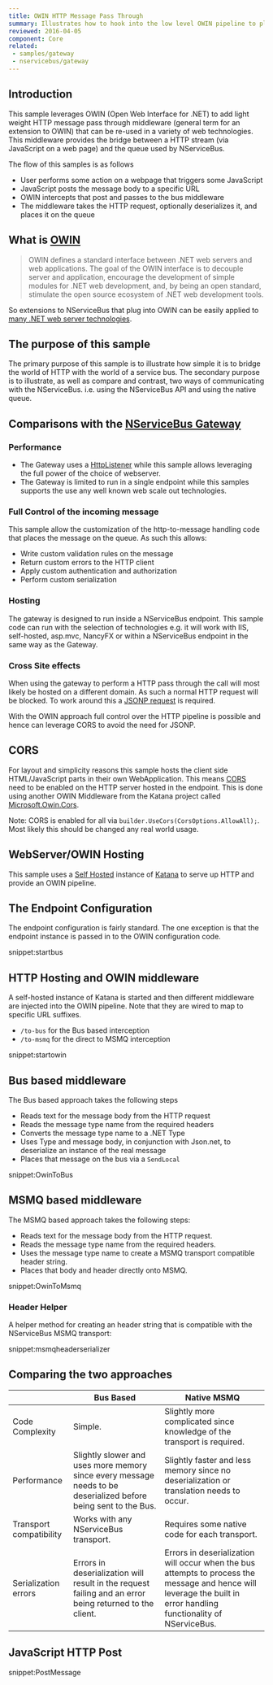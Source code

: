 ```yaml
---
title: OWIN HTTP Message Pass Through
summary: Illustrates how to hook into the low level OWIN pipeline to place message onto the bus or directly onto the queue
reviewed: 2016-04-05
component: Core
related:
 - samples/gateway
 - nservicebus/gateway
---
```



## Introduction

This sample leverages OWIN (Open Web Interface for .NET) to add light weight HTTP message pass through middleware (general term for an extension to OWIN) that can be re-used in a variety of web technologies. This middleware provides the bridge between a HTTP stream (via JavaScript on a web page) and the queue used by NServiceBus.

The flow of this samples is as follows

 * User performs some action on a webpage that triggers some JavaScript
 * JavaScript posts the message body to a specific URL
 * OWIN intercepts that post and passes to the bus middleware
 * The middleware takes the HTTP request, optionally deserializes it, and places it on the queue


## What is [OWIN](http://owin.org/)

> OWIN defines a standard interface between .NET web servers and web applications. The goal of the OWIN interface is to decouple server and application, encourage the development of simple modules for .NET web development, and, by being an open standard, stimulate the open source ecosystem of .NET web development tools.

So extensions to NServiceBus that plug into OWIN can be easily applied to [many .NET web server technologies](http://owin.org/#projects).


## The purpose of this sample

The primary purpose of this sample is to illustrate how simple it is to bridge the world of HTTP with the world of a service bus. The secondary purpose is to illustrate, as well as compare and contrast, two ways of communicating with the NServiceBus. i.e. using the NServiceBus API and using the native queue.


## Comparisons with the [NServiceBus Gateway](/nservicebus/gateway)


### Performance

 * The Gateway uses a [HttpListener](https://msdn.microsoft.com/en-us/library/system.net.httplistener.aspx) while this sample allows leveraging the full power of the choice of webserver.
 * The Gateway is limited to run in a single endpoint while this samples supports the use any well known web scale out technologies.


### Full Control of the incoming message

This sample allow the customization of the http-to-message handling code that places the message on the queue. As such this allows:

 * Write custom validation rules on the message
 * Return custom errors to the HTTP client
 * Apply custom authentication and authorization
 * Perform custom serialization


### Hosting

The gateway is designed to run inside a NServiceBus endpoint. This sample code can run with the selection of technologies e.g. it will work with IIS, self-hosted, asp.mvc, NancyFX or within a NServiceBus endpoint in the same way as the Gateway.


### Cross Site effects

When using the gateway to perform a HTTP pass through the call will most likely be hosted on a different domain. As such a normal HTTP request will be blocked. To work around this a [JSONP request](https://en.wikipedia.org/wiki/JSONP) is required.

With the OWIN approach full control over the HTTP pipeline is possible and hence can leverage CORS to avoid the need for JSONP.


## CORS

For layout and simplicity reasons this sample hosts the client side HTML/JavaScript parts in their own WebApplication. This means [CORS](https://en.wikipedia.org/wiki/Cross-origin_resource_sharing) need to be enabled on the HTTP server hosted in the endpoint. This is done using another OWIN Middleware from the Katana project called [Microsoft.Owin.Cors](https://www.nuget.org/packages/Microsoft.Owin.Cors/).

Note: CORS is enabled for all via `builder.UseCors(CorsOptions.AllowAll);`. Most likely this should be changed any real world usage.


## WebServer/OWIN Hosting

This sample uses a [Self Hosted](http://katanaproject.codeplex.com/wikipage?title=Selfhosting) instance of [Katana](http://www.asp.net/aspnet/overview/owin-and-katana) to serve up HTTP and provide an OWIN pipeline.


## The Endpoint Configuration

The endpoint configuration is fairly standard. The one exception is that the endpoint instance is passed in to the OWIN configuration code.

snippet:startbus


## HTTP Hosting and OWIN middleware

A self-hosted instance of Katana is started and then different middleware are injected into the OWIN pipeline. Note that they are wired to map to specific URL suffixes.

 * `/to-bus` for the Bus based interception
 * `/to-msmq` for the direct to MSMQ interception

snippet:startowin


## Bus based middleware

The Bus based approach takes the following steps

 * Reads text for the message body from the HTTP request
 * Reads the message type name from the required headers
 * Converts the message type name to a .NET Type
 * Uses Type and message body, in conjunction with Json.net, to deserialize an instance of the real message
 * Places that message on the bus via a `SendLocal`

snippet:OwinToBus


## MSMQ based middleware

The MSMQ based approach takes the following steps:

 * Reads text for the message body from the HTTP request.
 * Reads the message type name from the required headers.
 * Uses the message type name to create a MSMQ transport compatible header string.
 * Places that body and header directly onto MSMQ.

snippet:OwinToMsmq


### Header Helper

A helper method for creating an header string that is compatible with the NServiceBus MSMQ transport:

snippet:msmqheaderserializer


## Comparing the two approaches

|| Bus Based | Native MSMQ                                                                                                                                                        
|-|-|-|
| Code Complexity         | Simple.                                                                                                 | Slightly more complicated since knowledge of the transport is required.                                                                                           |
| Performance             | Slightly slower and uses more memory since every message needs to be deserialized before being sent to the Bus. | Slightly faster and less memory since no deserialization or translation needs to occur.                                                                          |
| Transport compatibility | Works with any NServiceBus transport.                                                                  | Requires some native code for each transport.                                                                                                                    |
| Serialization errors    | Errors in deserialization will result in the request failing and an error being returned to the client. | Errors in deserialization will occur when the bus attempts to process the message and hence will leverage the built in error handling functionality of NServiceBus. |


## JavaScript HTTP Post

snippet:PostMessage